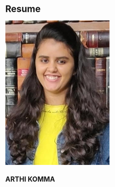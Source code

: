 # Resume
![](Picture1.jpg)
                                                                                                                           
   
## ARTHI KOMMA  
